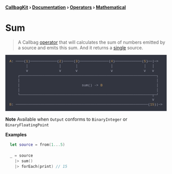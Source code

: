 #### [CallbagKit][Callbag] › [Documentation][Documentation] › [Operators][Operators] › [Mathematical][Mathematical]
# Sum
> A Callbag [operator][Operators] that will calculates the sum of numbers
> emitted by a source and emits this sum. And it returns a [single][Sources]
> source.

<img src="./Sum.png">

<!-- ```swift
A: ────(1)─────────────(2)─────(3)──────────────(4)─────────────(5)──|─>
        │               │       │                │               │   │
        ⅴ               ⅴ       ⅴ                ⅴ               ⅴ   ⅴ
    ┌──────────────────────────────────────────────────────────────────┐
    │                                                                  │
    │                              sum() -> B                          │
    │                                                                  │
    └────────────────────────────────────────────────────────────────┬─┘
                                                                     ⅴ
B: ────────────────────────────────────────────────────────────────(15)|─>
``` -->

**Note**
Available when `Output` conforms to `BinaryInteger` or `BinaryFloatingPoint`

**Examples**

```swift
  let source = from(1...5)

  _ = source
    |> sum()
    |> forEach(print) // 15
```

[Callbag]: <../../../README.md> (Callbag)
[Documentation]: <../../README.md> (Documentation)
[Operators]: <../README.md> (Operators)
[Mathematical]: <./README.md> (Mathematical)

[Sources]: <../../Sources/README.md> (Sources)